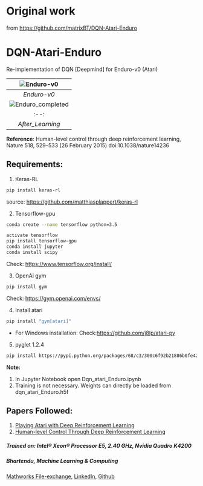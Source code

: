# Original work 
from https://github.com/matrixBT/DQN-Atari-Enduro

# DQN-Atari-Enduro
Re-implementation of DQN [Deepmind] for Enduro-v0 (Atari)

|![Enduro-v0](https://user-images.githubusercontent.com/13565940/34045657-d90dc702-e1cf-11e7-8a4e-6dbbb5e5d438.png)|
|:--:| 
| *Enduro-v0* |
|![Enduro_completed](https://user-images.githubusercontent.com/13565940/34045656-d8ddb33c-e1cf-11e7-9c22-c230a6440976.png)|
|:--:| 
| *After_Learning* |

**Reference**: Human-level control through deep reinforcement learning, Nature 518, 529–533 (26 February 2015) doi:10.1038/nature14236


## Requirements:

1. Keras-RL
```bash
pip install keras-rl
```
source: https://github.com/matthiasplappert/keras-rl

2. Tensorflow-gpu
```bash
conda create --name tensorflow python=3.5
```
```bash
activate tensorflow
pip install tensorflow-gpu
conda install jupyter
conda install scipy
```
Check: https://www.tensorflow.org/install/

3. OpenAi gym
```bash
pip install gym
```
Check: https://gym.openai.com/envs/

4. Install atari
```bash
pip install "gym[atari]"
```
* For Windows installation:
Check:https://github.com/j8lp/atari-py

5. pyglet 1.2.4
```bash
pip install https://pypi.python.org/packages/68/c3/300c6f92b21886b0fe42c13f3a39a06c6cb90c9fbb1b71da85fe59091a7d/pyglet-1.2.4-py3-none-any.whl#md5=08e6404a678f91b4eee85eb33b028d88
```
**Note:**
1. In Jupyter Notebook open Dqn_atari_Enduro.ipynb
2. Training is not necessary. Weights can directly be loaded from dqn_atari_Enduro.h5f

## Papers Followed:

1. [Playing Atari with Deep Reinforcement Learning](https://arxiv.org/abs/1312.5602)
2. [Human-level Control Through Deep Reinforcement Learning](https://storage.googleapis.com/deepmind-media/dqn/DQNNaturePaper.pdf)

##### Trained on: Intel® Xeon® Processor E5, 2.40 GHz, Nvidia Quadro K4200
##### Bhartendu, Machine Learning & Computing
[Mathworks File-exchange](https://in.mathworks.com/matlabcentral/profile/authors/10083740-bhartendu?&detail=fileexchange),
[LinkedIn](https://in.linkedin.com/in/bhartendu-thakur-56bb6285),
[Github](https://github.com/matrixBT)
